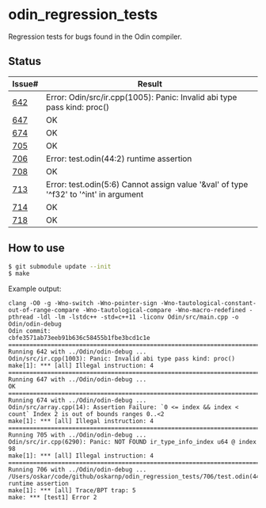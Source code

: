 # odin_regression_tests

Regression tests for bugs found in the Odin compiler.

## Status

|                        Issue#                       |                                         Result                                        |
|-----------------------------------------------------|---------------------------------------------------------------------------------------|
| [642](https://github.com/odin-lang/Odin/issues/642) | Error: Odin/src/ir.cpp(1005): Panic: Invalid abi type pass kind: proc()               |
| [647](https://github.com/odin-lang/Odin/issues/647) | OK                                                                                    |
| [674](https://github.com/odin-lang/Odin/issues/674) | OK                                                                                    |
| [705](https://github.com/odin-lang/Odin/issues/705) | OK                                                                                    |
| [706](https://github.com/odin-lang/Odin/issues/706) | Error: test.odin(44:2) runtime assertion                                              |
| [708](https://github.com/odin-lang/Odin/issues/708) | OK                                                                                    |
| [713](https://github.com/odin-lang/Odin/issues/713) | Error: test.odin(5:6) Cannot assign value '&val' of type '^f32' to '^int' in argument |
| [714](https://github.com/odin-lang/Odin/issues/714) | OK |
| [718](https://github.com/odin-lang/Odin/issues/718) | OK |

## How to use

```sh
$ git submodule update --init
$ make
```

Example output:

```
clang -O0 -g -Wno-switch -Wno-pointer-sign -Wno-tautological-constant-out-of-range-compare -Wno-tautological-compare -Wno-macro-redefined -pthread -ldl -lm -lstdc++ -std=c++11 -liconv Odin/src/main.cpp -o Odin/odin-debug
Odin commit:
cbfe3571ab73eeb91b636c58455b1fbe3bcd1c1e
================================================================================
Running 642 with ../Odin/odin-debug ...
Odin/src/ir.cpp(1003): Panic: Invalid abi type pass kind: proc()
make[1]: *** [all] Illegal instruction: 4
================================================================================
Running 647 with ../Odin/odin-debug ...
OK
================================================================================
Running 674 with ../Odin/odin-debug ...
Odin/src/array.cpp(14): Assertion Failure: `0 <= index && index < count` Index 2 is out of bounds ranges 0..<2
make[1]: *** [all] Illegal instruction: 4
================================================================================
Running 705 with ../Odin/odin-debug ...
Odin/src/ir.cpp(6290): Panic: NOT FOUND ir_type_info_index u64 @ index 98
make[1]: *** [all] Illegal instruction: 4
================================================================================
Running 706 with ../Odin/odin-debug ...
/Users/oskar/code/github/oskarnp/odin_regression_tests/706/test.odin(44:2) runtime assertion
make[1]: *** [all] Trace/BPT trap: 5
make: *** [test1] Error 2
```
